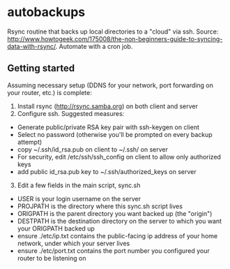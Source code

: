 # autobackups
Rsync routine that backs up local directories to a "cloud" via ssh. Source: http://www.howtogeek.com/175008/the-non-beginners-guide-to-syncing-data-with-rsync/. Automate with a cron job.

Getting started
---------------

Assuming necessary setup (DDNS for your network, port forwarding on your router, etc.) is complete:

1. Install rsync (http://rsync.samba.org) on both client and server
2. Configure ssh. Suggested measures:
  - Generate public/private RSA key pair with ssh-keygen on client
  - Select no password (otherwise you'll be prompted on every backup attempt)
  - copy ~/.ssh/id_rsa.pub on client to ~/.ssh/ on server
  - For security, edit /etc/ssh/ssh_config on client to allow only authorized keys
  - add public id_rsa.pub key to ~/.ssh/authorized_keys on server
3. Edit a few fields in the main script, sync.sh
  - USER is your login username on the server
  - PROJPATH is the directory where this sync.sh script lives
  - ORIGPATH is the parent directory you want backed up (the "origin")
  - DESTPATH is the destination directory on the server to which you want your ORIGPATH backed up
  - ensure ./etc/ip.txt contains the public-facing ip address of your home network, under which your server lives
  - ensure ./etc/port.txt contains the port number you configured your router to be listening on
